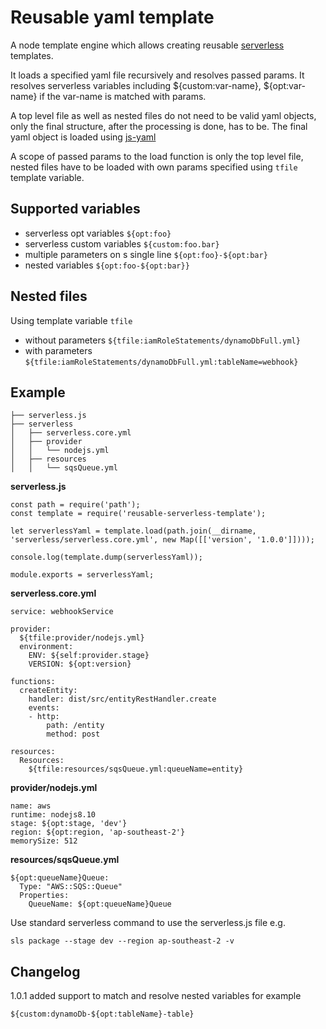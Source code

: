 # Reusable yaml template

A node template engine which allows creating reusable [serverless](https://serverless.com/) templates.

It loads a specified yaml file recursively and resolves passed params. 
It resolves serverless variables including ${custom:var-name}, ${opt:var-name} 
if the var-name is matched with params.

A top level file as well as nested files do not need to be valid yaml objects,
only the final structure, after the processing is done, has to be.
The final yaml object is loaded using [js-yaml](https://www.npmjs.com/package/js-yaml) 
 
A scope of passed params to the load function is only the top level file, 
nested files have to be loaded with own params specified using ``tfile`` template variable.

## Supported variables

 * serverless opt variables ``${opt:foo}``
 * serverless custom variables ``${custom:foo.bar}``
 * multiple parameters on s single line ``${opt:foo}-${opt:bar}``
 * nested variables ``${opt:foo-${opt:bar}}``

## Nested files

Using template variable ``tfile``
 * without parameters ``${tfile:iamRoleStatements/dynamoDbFull.yml}``
 * with parameters ``${tfile:iamRoleStatements/dynamoDbFull.yml:tableName=webhook}``
     
## Example

```
├── serverless.js
├── serverless
│   ├── serverless.core.yml
│   ├── provider
│   │   └── nodejs.yml
│   ├── resources
│   │   └── sqsQueue.yml
```

**serverless.js**
```
const path = require('path');
const template = require('reusable-serverless-template');

let serverlessYaml = template.load(path.join(__dirname, 'serverless/serverless.core.yml', new Map([['version', '1.0.0']])));

console.log(template.dump(serverlessYaml));

module.exports = serverlessYaml;
```

**serverless.core.yml**
```
service: webhookService

provider:
  ${tfile:provider/nodejs.yml}
  environment:
    ENV: ${self:provider.stage}
    VERSION: ${opt:version}

functions:
  createEntity:
    handler: dist/src/entityRestHandler.create
    events:
    - http:
        path: /entity
        method: post

resources:
  Resources:
    ${tfile:resources/sqsQueue.yml:queueName=entity}
```

**provider/nodejs.yml**
```
name: aws
runtime: nodejs8.10
stage: ${opt:stage, 'dev'}
region: ${opt:region, 'ap-southeast-2'}
memorySize: 512
```

**resources/sqsQueue.yml**
```
${opt:queueName}Queue:
  Type: "AWS::SQS::Queue"
  Properties:
    QueueName: ${opt:queueName}Queue
```

Use standard serverless command to use the serverless.js file e.g. 

```sls package --stage dev --region ap-southeast-2 -v```

## Changelog
1.0.1 added support to match and resolve nested variables for example
```
${custom:dynamoDb-${opt:tableName}-table}
``` 